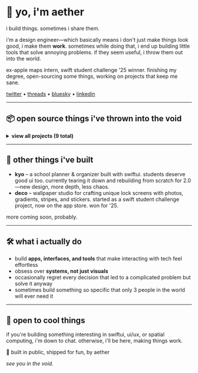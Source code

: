 # 👋 yo, i'm aether

i build things. sometimes i share them.

i'm a design engineer—which basically means i don't just make things look good, i make them **work**. sometimes while doing that, i end up building little tools that solve annoying problems. if they seem useful, i throw them out into the world.

ex-apple maps intern, swift student challenge '25 winner. finishing my degree, open-sourcing some things, working on projects that keep me sane.

[twitter](https://x.com/AetherAurelia) • [threads](https://www.threads.net/@aetheraurelia) • [bluesky](https://bsky.app/profile/aethers.world) • [linkedin](https://www.linkedin.com/in/willjones24)

---

## 📦 open source things i've thrown into the void

<details>
<summary><strong>view all projects (9 total)</strong></summary>

| | project | what it does |
|---|---------|--------------|
| <img src="https://github.com/Aeastr/Portal/blob/main/assets/icon.png" alt="Portal" width="45"> | **[Portal](https://github.com/Aeastr/Portal)** | seamless element transitions across root, sheets, and navigation pushes in SwiftUI. flexible af. portals, basically. |
| <img src="https://github.com/Aeastr/MenuWithAView/blob/main/assets/icon.png" alt="MenuWithAView" width="45"> | **[MenuWithAView](https://github.com/Aeastr/MenuWithAView)** | imessage has a really cool menu accessory, this lets you add your own to any context menu. private for some reason, now public. |
| <img src="https://github.com/Aeastr/RenderMeThis/blob/main/assets/icon.png" alt="RenderMeThis" width="45"> | **[RenderMeThis](https://github.com/Aeastr/RenderMeThis)** | useful for optimizing view rendering/computation. needed it during deco development, hope others find use. |
| <img src="https://github.com/Aeastr/NotchMyProblem/blob/main/assets/icon.png" alt="NotchMyProblem" width="45"> | **[NotchMyProblem](https://github.com/Aeastr/NotchMyProblem)** | wanted buttons that perfectly hug the iphone cutout. positioning shouldn't be that hard, so i made this. |
| <img src="https://github.com/Aeastr/GlowGetter/blob/main/assets/icon.png" alt="GlowGetter" width="45"> | **[GlowGetter](https://github.com/Aeastr/GlowGetter)** | elements being brighter than the rest of the screen seemed cool for some UI ideas. this lets you do that. |
| <img src="https://github.com/Aeastr/LogOutLoud/blob/main/assets/icon.png" alt="LogOutLoud" width="45"> | **[LogOutLoud](https://github.com/Aeastr/LogOutLoud)** | just what i use for logs in my apps. centralized and less boilerplate. |
| <img src="https://github.com/Aeastr/GlyphMeThat/blob/main/assets/icon.png" alt="GlyphMeThat" width="45"> | **[GlyphMeThat](https://github.com/Aeastr/GlyphMeThat)** | genmojis are kinda fun, they're backed by NSAdaptiveImageGlyph. wasn't exposed for SwiftUI + couldn't get them as images. this fixes that. |
| <img src="https://github.com/Aeastr/CursorBounds/blob/main/assets/icon.png" alt="CursorBounds" width="45"> | **[CursorBounds](https://github.com/Aeastr/CursorBounds)** | needed precise text cursor positions on macOS. accessibility API helped, but it's weird. now it's a package. |
| <img src="https://github.com/Aeastr/Garnish/blob/main/assets/icon.png" alt="Garnish" width="45"> | **[Garnish](https://github.com/Aeastr/Garnish)** | UI colors should just *work*. this helps. |

</details>

---

## 🚀 other things i've built
- **kyo** – a school planner & organizer built with swiftui. students deserve good ui too. currently tearing it down and rebuilding from scratch for 2.0—new design, more depth, less chaos.
- **deco** – wallpaper studio for crafting unique lock screens with photos, gradients, stripes, and stickers. started as a swift student challenge project, now on the app store. won for '25.

more coming soon, probably.

---

## 🛠 what i actually do
- build **apps, interfaces, and tools** that make interacting with tech feel effortless
- obsess over **systems, not just visuals**
- occasionally regret every decision that led to a complicated problem but solve it anyway
- sometimes build something so specific that only 3 people in the world will ever need it

---

## 🤝 open to cool things
if you're building something interesting in swiftui, ui/ux, or spatial computing, i'm down to chat. otherwise, i'll be here, making things work.

👾 built in public, shipped for fun, by aether

_see you in the void._
